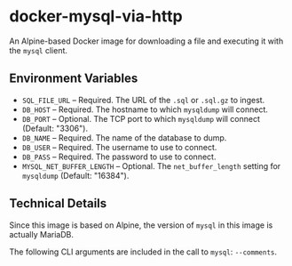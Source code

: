 # docker-mysql-via-http

An Alpine-based Docker image for downloading a file and executing it with the `mysql` client.

## Environment Variables

- `SQL_FILE_URL` – Required. The URL of the `.sql` or `.sql.gz` to ingest.
- `DB_HOST` – Required. The hostname to which `mysqldump` will connect.
- `DB_PORT` – Optional. The TCP port to which `mysqldump` will connect (Default: "3306").
- `DB_NAME` – Required. The name of the database to dump.
- `DB_USER` – Required. The username to use to connect.
- `DB_PASS` – Required. The password to use to connect.
- `MYSQL_NET_BUFFER_LENGTH` – Optional. The `net_buffer_length` setting for `mysqldump` (Default: "16384").

## Technical Details

Since this image is based on Alpine, the version of `mysql` in this image is actually MariaDB.

The following CLI arguments are included in the call to `mysql`: `--comments`.
